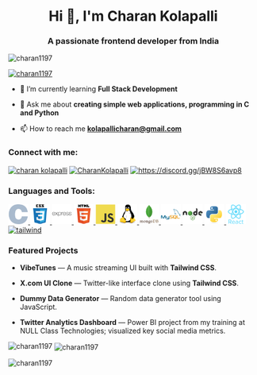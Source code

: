 <h1 align="center">Hi 👋, I'm Charan Kolapalli</h1>
<h3 align="center">A passionate frontend developer from India</h3>

<p align="left"> <img src="https://komarev.com/ghpvc/?username=charan1197&label=Profile%20views&color=0e75b6&style=flat" alt="charan1197" /> </p>

<p align="left"> <a href="https://github.com/ryo-ma/github-profile-trophy"><img src="https://github-profile-trophy.vercel.app/?username=charan1197" alt="charan1197" /></a> </p>

<!---- 🔭 I’m currently working on [A Basic Music player website](https://vibetunes.freewebhostmost.com/) --->

- 🌱 I’m currently learning **Full Stack Development**

- 💬 Ask me about **creating simple web applications, programming in C and Python**

- 📫 How to reach me **kolapallicharan@gmail.com**

<h3 align="left">Connect with me:</h3>
<p align="left">
<a href="https://linkedin.com/in/charan-kolapalli-b19692250" target="blank"><img align="center" src="https://raw.githubusercontent.com/rahuldkjain/github-profile-readme-generator/master/src/images/icons/Social/linked-in-alt.svg" alt="charan kolapalli" height="30" width="40" /></a>
<a href="https://instagram.com/CharanKolapalli" target="blank"><img align="center" src="https://raw.githubusercontent.com/rahuldkjain/github-profile-readme-generator/master/src/images/icons/Social/instagram.svg" alt="CharanKolapalli" height="30" width="40" /></a>
<a href="https://discord.gg/jBW8S6avp8" target="blank"><img align="center" src="https://raw.githubusercontent.com/rahuldkjain/github-profile-readme-generator/master/src/images/icons/Social/discord.svg" alt="https://discord.gg/jBW8S6avp8" height="30" width="40" /></a>
</p>

<h3 align="left">Languages and Tools:</h3>
<p align="left"> <a href="https://www.cprogramming.com/" target="_blank" rel="noreferrer"> <img src="https://raw.githubusercontent.com/devicons/devicon/master/icons/c/c-original.svg" alt="c" width="40" height="40"/> </a> <a href="https://www.w3schools.com/css/" target="_blank" rel="noreferrer"> <img src="https://raw.githubusercontent.com/devicons/devicon/master/icons/css3/css3-original-wordmark.svg" alt="css3" width="40" height="40"/> </a> <a href="https://expressjs.com" target="_blank" rel="noreferrer"> <img src="https://raw.githubusercontent.com/devicons/devicon/master/icons/express/express-original-wordmark.svg" alt="express" width="40" height="40"/> </a> <a href="https://www.w3.org/html/" target="_blank" rel="noreferrer"> <img src="https://raw.githubusercontent.com/devicons/devicon/master/icons/html5/html5-original-wordmark.svg" alt="html5" width="40" height="40"/> </a> <a href="https://developer.mozilla.org/en-US/docs/Web/JavaScript" target="_blank" rel="noreferrer"> <img src="https://raw.githubusercontent.com/devicons/devicon/master/icons/javascript/javascript-original.svg" alt="javascript" width="40" height="40"/> </a> <a href="https://www.linux.org/" target="_blank" rel="noreferrer"> <img src="https://raw.githubusercontent.com/devicons/devicon/master/icons/linux/linux-original.svg" alt="linux" width="40" height="40"/> </a> <a href="https://www.mongodb.com/" target="_blank" rel="noreferrer"> <img src="https://raw.githubusercontent.com/devicons/devicon/master/icons/mongodb/mongodb-original-wordmark.svg" alt="mongodb" width="40" height="40"/> </a> <a href="https://www.mysql.com/" target="_blank" rel="noreferrer"> <img src="https://raw.githubusercontent.com/devicons/devicon/master/icons/mysql/mysql-original-wordmark.svg" alt="mysql" width="40" height="40"/> </a> <a href="https://nodejs.org" target="_blank" rel="noreferrer"> <img src="https://raw.githubusercontent.com/devicons/devicon/master/icons/nodejs/nodejs-original-wordmark.svg" alt="nodejs" width="40" height="40"/> </a> <a href="https://www.python.org" target="_blank" rel="noreferrer"> <img src="https://raw.githubusercontent.com/devicons/devicon/master/icons/python/python-original.svg" alt="python" width="40" height="40"/> </a> <a href="https://reactjs.org/" target="_blank" rel="noreferrer"> <img src="https://raw.githubusercontent.com/devicons/devicon/master/icons/react/react-original-wordmark.svg" alt="react" width="40" height="40"/> </a> <a href="https://tailwindcss.com/" target="_blank" rel="noreferrer"> <img src="https://www.vectorlogo.zone/logos/tailwindcss/tailwindcss-icon.svg" alt="tailwind" width="40" height="40"/> </a> </p>


###  Featured Projects
- **VibeTunes** — A music streaming UI built with **Tailwind CSS**.
  
- **X.com UI Clone** — Twitter-like interface clone using **Tailwind CSS**.
  
- **Dummy Data Generator** — Random data generator tool using JavaScript.
    
- **Twitter Analytics Dashboard** — Power BI project from my training at NULL Class Technologies; visualized key social media metrics.

<p><img align="left" src="https://github-readme-stats.vercel.app/api/top-langs?username=charan1197&show_icons=true&locale=en&layout=compact" alt="charan1197" /></p>

<p>&nbsp;<img align="center" src="https://github-readme-stats.vercel.app/api?username=charan1197&show_icons=true&locale=en" alt="charan1197" /></p>

<p><img align="center" src="https://github-readme-streak-stats.herokuapp.com/?user=charan1197&" alt="charan1197" /></p>
